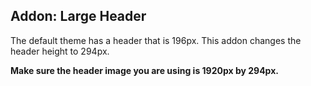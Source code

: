 ## Addon: Large Header

The default theme has a header that is 196px. This addon changes the header height to 294px.

**Make sure the header image you are using is 1920px by 294px.**
